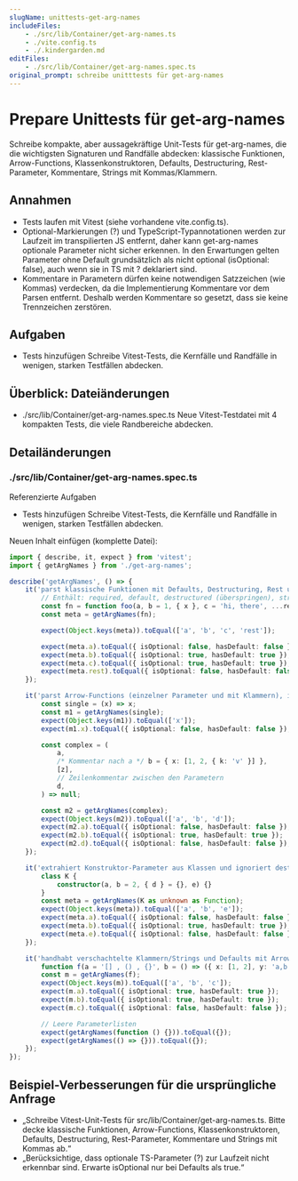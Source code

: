 ```yaml
---
slugName: unittests-get-arg-names
includeFiles:
    - ./src/lib/Container/get-arg-names.ts
    - ./vite.config.ts
    - ./.kindergarden.md
editFiles:
    - ./src/lib/Container/get-arg-names.spec.ts
original_prompt: schreibe unitttests für get-arg-names
---
```


# Prepare Unittests für get-arg-names

Schreibe kompakte, aber aussagekräftige Unit-Tests für get-arg-names, die die wichtigsten Signaturen und Randfälle abdecken: klassische Funktionen, Arrow-Functions, Klassenkonstruktoren, Defaults, Destructuring, Rest-Parameter, Kommentare, Strings mit Kommas/Klammern.

## Annahmen

- Tests laufen mit Vitest (siehe vorhandene vite.config.ts).
- Optional-Markierungen (?) und TypeScript-Typannotationen werden zur Laufzeit im transpilierten JS entfernt, daher kann get-arg-names optionale Parameter nicht sicher erkennen. In den Erwartungen gelten Parameter ohne Default grundsätzlich als nicht optional (isOptional: false), auch wenn sie in TS mit ? deklariert sind.
- Kommentare in Parametern dürfen keine notwendigen Satzzeichen (wie Kommas) verdecken, da die Implementierung Kommentare vor dem Parsen entfernt. Deshalb werden Kommentare so gesetzt, dass sie keine Trennzeichen zerstören.

## Aufgaben

- Tests hinzufügen Schreibe Vitest-Tests, die Kernfälle und Randfälle in wenigen, starken Testfällen abdecken.

## Überblick: Dateiänderungen

- ./src/lib/Container/get-arg-names.spec.ts Neue Vitest-Testdatei mit 4 kompakten Tests, die viele Randbereiche abdecken.

## Detailänderungen

### ./src/lib/Container/get-arg-names.spec.ts

Referenzierte Aufgaben

- Tests hinzufügen Schreibe Vitest-Tests, die Kernfälle und Randfälle in wenigen, starken Testfällen abdecken.

Neuen Inhalt einfügen (komplette Datei):

```ts
import { describe, it, expect } from 'vitest';
import { getArgNames } from './get-arg-names';

describe('getArgNames', () => {
    it('parst klassische Funktionen mit Defaults, Destructuring, Rest und Strings mit Kommas', () => {
        // Enthält: required, default, destructured (überspringen), string default mit Komma, Rest
        const fn = function foo(a, b = 1, { x }, c = 'hi, there', ...rest) {};
        const meta = getArgNames(fn);

        expect(Object.keys(meta)).toEqual(['a', 'b', 'c', 'rest']);

        expect(meta.a).toEqual({ isOptional: false, hasDefault: false });
        expect(meta.b).toEqual({ isOptional: true, hasDefault: true });
        expect(meta.c).toEqual({ isOptional: true, hasDefault: true });
        expect(meta.rest).toEqual({ isOptional: false, hasDefault: false });
    });

    it('parst Arrow-Functions (einzelner Parameter und mit Klammern), ignoriert Destructuring und übersteht Kommentare/Whitespace', () => {
        const single = (x) => x;
        const m1 = getArgNames(single);
        expect(Object.keys(m1)).toEqual(['x']);
        expect(m1.x).toEqual({ isOptional: false, hasDefault: false });

        const complex = (
            a,
            /* Kommentar nach a */ b = { x: [1, 2, { k: 'v' }] },
            [z],
            // Zeilenkommentar zwischen den Parametern
            d,
        ) => null;

        const m2 = getArgNames(complex);
        expect(Object.keys(m2)).toEqual(['a', 'b', 'd']);
        expect(m2.a).toEqual({ isOptional: false, hasDefault: false });
        expect(m2.b).toEqual({ isOptional: true, hasDefault: true });
        expect(m2.d).toEqual({ isOptional: false, hasDefault: false });
    });

    it('extrahiert Konstruktor-Parameter aus Klassen und ignoriert destrukturierte mit Default', () => {
        class K {
            constructor(a, b = 2, { d } = {}, e) {}
        }
        const meta = getArgNames(K as unknown as Function);
        expect(Object.keys(meta)).toEqual(['a', 'b', 'e']);
        expect(meta.a).toEqual({ isOptional: false, hasDefault: false });
        expect(meta.b).toEqual({ isOptional: true, hasDefault: true });
        expect(meta.e).toEqual({ isOptional: false, hasDefault: false });
    });

    it('handhabt verschachtelte Klammern/Strings und Defaults mit Arrow-Funktionen; leere Parameter', () => {
        function f(a = '[] , () , {}', b = () => ({ x: [1, 2], y: 'a,b' }), c) {}
        const m = getArgNames(f);
        expect(Object.keys(m)).toEqual(['a', 'b', 'c']);
        expect(m.a).toEqual({ isOptional: true, hasDefault: true });
        expect(m.b).toEqual({ isOptional: true, hasDefault: true });
        expect(m.c).toEqual({ isOptional: false, hasDefault: false });

        // Leere Parameterlisten
        expect(getArgNames(function () {})).toEqual({});
        expect(getArgNames(() => {})).toEqual({});
    });
});
```

## Beispiel-Verbesserungen für die ursprüngliche Anfrage

- „Schreibe Vitest-Unit-Tests für src/lib/Container/get-arg-names.ts. Bitte decke klassische Funktionen, Arrow-Functions, Klassenkonstruktoren, Defaults, Destructuring, Rest-Parameter, Kommentare und Strings mit Kommas ab.“
- „Berücksichtige, dass optionale TS-Parameter (?) zur Laufzeit nicht erkennbar sind. Erwarte isOptional nur bei Defaults als true.“

